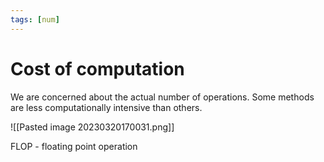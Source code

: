 ```yaml
---
tags: [num]
---
```

# Cost of computation
We are concerned about the actual number of operations. Some methods are less computationally intensive than others.

![[Pasted image 20230320170031.png]]

FLOP - floating point operation